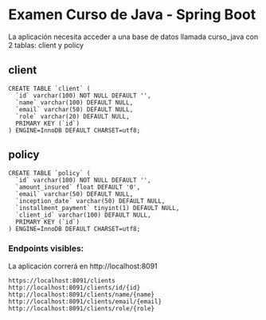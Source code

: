 # Examen Curso de Java - Spring Boot

La aplicación necesita acceder a una base de datos llamada curso_java con 2 tablas: client y policy

## client
```
CREATE TABLE `client` (
  `id` varchar(100) NOT NULL DEFAULT '',
  `name` varchar(100) DEFAULT NULL,
  `email` varchar(50) DEFAULT NULL,
  `role` varchar(20) DEFAULT NULL,
  PRIMARY KEY (`id`)
) ENGINE=InnoDB DEFAULT CHARSET=utf8;
```

## policy
```
CREATE TABLE `policy` (
  `id` varchar(100) NOT NULL DEFAULT '',
  `amount_insured` float DEFAULT '0',
  `email` varchar(50) DEFAULT NULL,
  `inception_date` varchar(50) DEFAULT NULL,
  `installment_payment` tinyint(1) DEFAULT NULL,
  `client_id` varchar(100) DEFAULT NULL,
  PRIMARY KEY (`id`)
) ENGINE=InnoDB DEFAULT CHARSET=utf8;
```


### Endpoints visibles:
La aplicación correrá en http://localhost:8091
```
https://localhost:8091/clients
http://localhost:8091/clients/id/{id}
http://localhost:8091/clients/name/{name}
http://localhost:8091/clients/email/{email}
http://localhost:8091/clients/role/{role}
```

